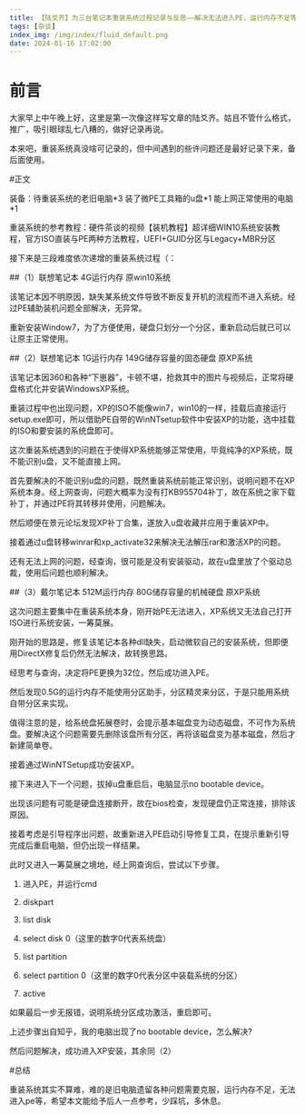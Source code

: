 ```yaml
---
title: 【陆爻齐】为三台笔记本重装系统过程记录与反思——解决无法进入PE，运行内存不足等问题
tags: [杂谈]
index_img: /img/index/fluid_default.png
date: 2024-01-16 17:02:00
---
```

# 前言  

大家早上中午晚上好，这里是第一次像这样写文章的陆爻齐。姑且不管什么格式，推广，吸引眼球乱七八糟的，做好记录再说。

本来吧，重装系统真没啥可记录的，但中间遇到的些许问题还是最好记录下来，备后面使用。  

#正文

装备：待重装系统的老旧电脑\*3 装了微PE工具箱的u盘\*1 能上网正常使用的电脑\*1  

重装系统的参考教程：硬件茶谈的视频【装机教程】超详细WIN10系统安装教程，官方ISO直装与PE两种方法教程，UEFI+GUID分区与Legacy+MBR分区

接下来是三段难度依次递增的重装系统过程（：

##（1）联想笔记本 4G运行内存 原win10系统  

该笔记本因不明原因，缺失某系统文件导致不断反复开机的流程而不进入系统。经过PE辅助装机问题全部解决，无异常。

重新安装Window7，为了方便使用，硬盘只划分一个分区，重新启动后就已可以让原主正常使用。  

##（2）联想笔记本 1G运行内存 149G储存容量的固态硬盘 原XP系统  

该笔记本因360和各种“下崽器”，卡顿不堪，抢救其中的图片与视频后，正常将硬盘格式化并安装WindowsXP系统。  

重装过程中也出现问题，XP的ISO不能像win7，win10的一样，挂载后直接运行setup.exe即可，所以借助PE自带的WinNTsetup软件中安装XP的功能，选中挂载的ISO和要安装的系统盘即可。

这次重装系统遇到的问题在于使得XP系统能够正常使用，毕竟纯净的XP系统，既不能识别u盘，又不能直接上网。  

首先要解决的不能识别u盘的问题，既然重装系统前能正常识别，说明问题不在XP系统本身。经上网查询，问题大概率为没有打KB955704补丁，故在系统之家下载补丁，并通过PE将其转移并使用，问题解决。

然后顺便在景元论坛发现XP补丁合集，遂放入u盘收藏并应用于重装XP中。  

接着通过u盘转移winrar和xp\_activate32来解决无法解压rar和激活XP的问题。

还有无法上网的问题，经查询，很可能是没有安装驱动，故在u盘里放了个驱动总裁，使用后问题也顺利解决。

##（3）戴尔笔记本 512M运行内存 80G储存容量的机械硬盘 原XP系统

这次问题主要集中在重装系统本身，刚开始PE无法进入，XP系统又无法自己打开ISO进行系统安装，一筹莫展。

刚开始的思路是，修复该笔记本各种dll缺失，启动微软自己的安装系统，但即便用DirectX修复后仍然无法解决，故转换思路。

经思考与查询，决定将PE更换为32位，然后成功进入PE。

然后发现0.5G的运行内存不能使用分区助手，分区精灵来分区，于是只能用系统自带分区来实现。

值得注意的是，给系统盘拓展卷时，会提示基本磁盘变为动态磁盘，不可作为系统盘。要解决这个问题需要先删除该盘所有分区，再将该磁盘变为基本磁盘，然后才新建简单卷。

接着通过WinNTSetup成功安装XP。

接下来进入下一个问题，拔掉u盘重启后，电脑显示no bootable device。

出现该问题有可能是硬盘连接断开，故在bios检查，发现硬盘仍正常连接，排除该原因。

接着考虑是引导程序出问题，故重新进入PE启动引导修复工具，在提示重新引导完成后重启电脑，但仍出现一样结果。

此时又进入一筹莫展之境地，经上网查询后，尝试以下步骤。

1.  进入PE，并运行cmd
    
2.  diskpart
    
3.  list disk
    
4.  select disk 0（这里的数字0代表系统盘）
    
5.  list partition
    
6.  select partition 0（这里的数字0代表分区中装载系统的分区）
    
7.  active
    

如果最后一步无报错，说明系统分区成功激活，重启即可。

上述步骤出自知乎，我的电脑出现了no bootable device，怎么解决?

然后问题解决，成功进入XP安装，其余同（2）  

#总结  

重装系统其实不算难，难的是旧电脑遗留各种问题需要克服，运行内存不足，无法进入pe等，希望本文能给予后人一点参考，少踩坑，多休息。